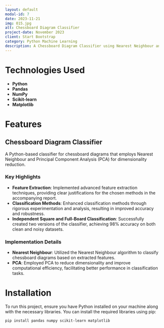 ```yaml
---
layout: default
modal-id: 7
date: 2023-11-21
img: 015.jpg
alt: Chessboard Diagram Classifier
project-date: November 2023
client: Start Bootstrap
category: Python Machine Learning
description: A Chessboard Diagram Classifier using Nearest Neighbour and PCA
---
```


# Technologies Used

- **Python**
- **Pandas**
- **NumPy**
- **Scikit-learn**
- **Matplotlib**

# Features

## Chessboard Diagram Classifier
A Python-based classifier for chessboard diagrams that employs Nearest Neighbour and Principal Component Analysis (PCA) for dimensionality reduction.

### Key Highlights
- **Feature Extraction**: Implemented advanced feature extraction techniques, providing clear justifications for the chosen methods in the accompanying report.
- **Classification Methods**: Enhanced classification methods through rigorous experimentation and analysis, resulting in improved accuracy and robustness.
- **Independent Square and Full-Board Classification**: Successfully created two versions of the classifier, achieving 98% accuracy on both clean and noisy datasets.

### Implementation Details
- **Nearest Neighbour**: Utilized the Nearest Neighbour algorithm to classify chessboard diagrams based on extracted features.
- **PCA**: Employed PCA to reduce dimensionality and improve computational efficiency, facilitating better performance in classification tasks.


# Installation

To run this project, ensure you have Python installed on your machine along with the necessary libraries. You can install the required libraries using pip:

```bash
pip install pandas numpy scikit-learn matplotlib

